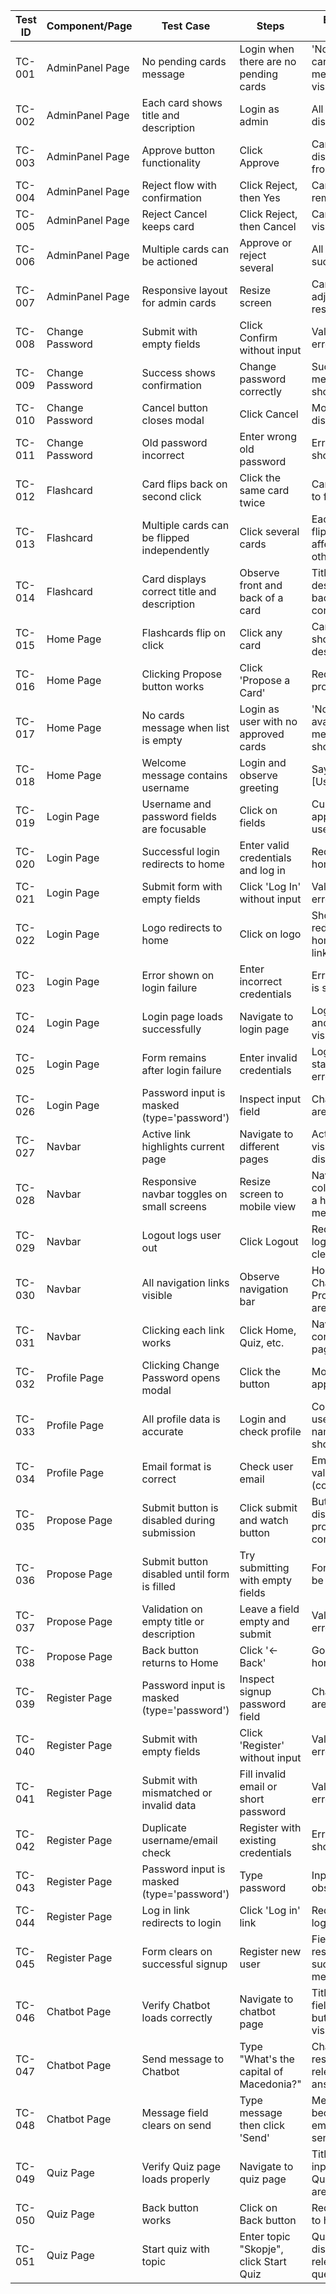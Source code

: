 | Test ID | Component/Page  | Test Case                                   | Steps                                   | Expected Result                                   |
| ------- | --------------- | ------------------------------------------- | --------------------------------------- | ------------------------------------------------- |
| TC-001  | AdminPanel Page | No pending cards message                    | Login when there are no pending cards   | 'No pending cards' message is visible             |
| TC-002  | AdminPanel Page | Each card shows title and description       | Login as admin                          | All cards display data                            |
| TC-003  | AdminPanel Page | Approve button functionality                | Click Approve                           | Card disappears from list                         |
| TC-004  | AdminPanel Page | Reject flow with confirmation               | Click Reject, then Yes                  | Card is removed                                   |
| TC-005  | AdminPanel Page | Reject Cancel keeps card                    | Click Reject, then Cancel               | Card stays visible                                |
| TC-006  | AdminPanel Page | Multiple cards can be actioned              | Approve or reject several               | All process successfully                          |
| TC-007  | AdminPanel Page | Responsive layout for admin cards           | Resize screen                           | Card layout adjusts responsively                  |
| TC-008  | Change Password | Submit with empty fields                    | Click Confirm without input             | Validation errors shown                           |
| TC-009  | Change Password | Success shows confirmation                  | Change password correctly               | Success message shown                             |
| TC-010  | Change Password | Cancel button closes modal                  | Click Cancel                            | Modal disappears                                  |
| TC-011  | Change Password | Old password incorrect                      | Enter wrong old password                | Error message shown                               |
| TC-012  | Flashcard       | Card flips back on second click             | Click the same card twice               | Card returns to front view                        |
| TC-013  | Flashcard       | Multiple cards can be flipped independently | Click several cards                     | Each card flips without affecting others          |
| TC-014  | Flashcard       | Card displays correct title and description | Observe front and back of a card        | Title on front, description on back is correct    |
| TC-015  | Home Page       | Flashcards flip on click                    | Click any card                          | Card flips to show description                    |
| TC-016  | Home Page       | Clicking Propose button works               | Click 'Propose a Card'                  | Redirects to propose page                         |
| TC-017  | Home Page       | No cards message when list is empty         | Login as user with no approved cards    | 'No cards available' message is shown             |
| TC-018  | Home Page       | Welcome message contains username           | Login and observe greeting              | Says 'Hello, [Username]!'                         |
| TC-019  | Login Page      | Username and password fields are focusable  | Click on fields                         | Cursor appears and user can type                  |
| TC-020  | Login Page      | Successful login redirects to home          | Enter valid credentials and log in      | Redirected to home page                           |
| TC-021  | Login Page      | Submit form with empty fields               | Click 'Log In' without input            | Validation errors appear                          |
| TC-022  | Login Page      | Logo redirects to home                      | Click on logo                           | Should redirect to home (if linked)               |
| TC-023  | Login Page      | Error shown on login failure                | Enter incorrect credentials             | Error message is shown                            |
| TC-024  | Login Page      | Login page loads successfully               | Navigate to login page                  | Login form and logo are visible                   |
| TC-025  | Login Page      | Form remains after login failure            | Enter invalid credentials               | Login form stays with error message               |
| TC-026  | Login Page      | Password input is masked (type='password')  | Inspect input field                     | Characters are masked                             |
| TC-027  | Navbar          | Active link highlights current page         | Navigate to different pages             | Active link is visually distinct                  |
| TC-028  | Navbar          | Responsive navbar toggles on small screens  | Resize screen to mobile view            | Navbar collapses into a hamburger menu            |
| TC-029  | Navbar          | Logout logs user out                        | Click Logout                            | Redirects to login and clears session             |
| TC-030  | Navbar          | All navigation links visible                | Observe navigation bar                  | Home, Chatbot, Quiz, Profile, Logout are visible  |
| TC-031  | Navbar          | Clicking each link works                    | Click Home, Quiz, etc.                  | Navigates to corresponding page                   |
| TC-032  | Profile Page    | Clicking Change Password opens modal        | Click the button                        | Modal appears                                     |
| TC-033  | Profile Page    | All profile data is accurate                | Login and check profile                 | Correct username, name, email shown               |
| TC-034  | Profile Page    | Email format is correct                     | Check user email                        | Email follows valid format (contains '@')         |
| TC-035  | Propose Page    | Submit button is disabled during submission | Click submit and watch button           | Button disables until process completes           |
| TC-036  | Propose Page    | Submit button disabled until form is filled | Try submitting with empty fields        | Form cannot be submitted                          |
| TC-037  | Propose Page    | Validation on empty title or description    | Leave a field empty and submit          | Validation error shown                            |
| TC-038  | Propose Page    | Back button returns to Home                 | Click '← Back'                          | Goes back to home page                            |
| TC-039  | Register Page   | Password input is masked (type='password')  | Inspect signup password field           | Characters are masked                             |
| TC-040  | Register Page   | Submit with empty fields                    | Click 'Register' without input          | Validation error shown                            |
| TC-041  | Register Page   | Submit with mismatched or invalid data      | Fill invalid email or short password    | Validation error shown                            |
| TC-042  | Register Page   | Duplicate username/email check              | Register with existing credentials      | Error message shown                               |
| TC-043  | Register Page   | Password input is masked (type='password')  | Type password                           | Input is obscured                                 |
| TC-044  | Register Page   | Log in link redirects to login              | Click 'Log in' link                     | Redirects to login page                           |
| TC-045  | Register Page   | Form clears on successful signup            | Register new user                       | Fields are reset after success message            |
| TC-046  | Chatbot Page    | Verify Chatbot loads correctly              | Navigate to chatbot page                | Title, input field and send button are visible    |
| TC-047  | Chatbot Page    | Send message to Chatbot                     | Type "What's the capital of Macedonia?" | Chatbot responds with relevant answer             |
| TC-048  | Chatbot Page    | Message field clears on send                | Type message then click 'Send'          | Message field becomes empty after sending         |
| TC-049  | Quiz Page       | Verify Quiz page loads properly             | Navigate to quiz page                   | Title, topic input, Start Quiz button are visible |
| TC-050  | Quiz Page       | Back button works                           | Click on Back button                    | Redirects user to home page                       |
| TC-051  | Quiz Page       | Start quiz with topic                       | Enter topic "Skopje", click Start Quiz  | Quiz is displayed with relevant questions         |
